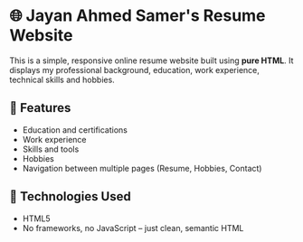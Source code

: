 # 🌐 Jayan Ahmed Samer's Resume Website

This is a simple, responsive online resume website built using **pure HTML**. It displays my professional background, education, work experience, technical skills and hobbies.

## 📌 Features

- Education and certifications
- Work experience
- Skills and tools
- Hobbies 
- Navigation between multiple pages (Resume, Hobbies, Contact)


## 🧰 Technologies Used

- HTML5
- No frameworks, no JavaScript – just clean, semantic HTML


